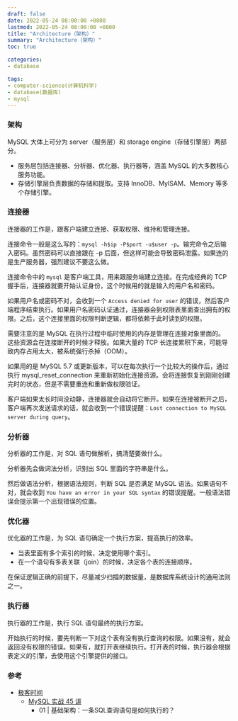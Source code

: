```yaml
---
draft: false
date: 2022-05-24 08:00:00 +0800
lastmod: 2022-05-24 08:00:00 +0800
title: "Architecture（架构）"
summary: "Architecture（架构）"
toc: true

categories:
- database

tags:
- computer-science(计算机科学)
- database(数据库)
- mysql
---
```


### 架构

MySQL 大体上可分为 server（服务层）和 storage engine（存储引擎层）两部分。

- 服务层包括连接器、分析器、优化器、执行器等，涵盖 MySQL 的大多数核心服务功能。
- 存储引擎层负责数据的存储和提取。支持 InnoDB、MyISAM、Memory 等多个存储引擎。

### 连接器

连接器的工作是，跟客户端建立连接、获取权限、维持和管理连接。

连接命令一般是这么写的：`mysql -h$ip -P$port -u$user -p`。输完命令之后输入密码。虽然密码可以直接跟在 -p 后面，但这样可能会导致密码泄露。如果连的是生产服务器，强烈建议不要这么做。

连接命令中的 `mysql` 是客户端工具，用来跟服务端建立连接。在完成经典的 TCP 握手后，连接器就要开始认证身份，这个时候用的就是输入的用户名和密码。

如果用户名或密码不对，会收到一个 `Access denied for user` 的错误，然后客户端程序结束执行。如果用户名密码认证通过，连接器会到权限表里面查出拥有的权限。之后，这个连接里面的权限判断逻辑，都将依赖于此时读到的权限。

需要注意的是 MySQL 在执行过程中临时使用的内存是管理在连接对象里面的。这些资源会在连接断开的时候才释放。如果大量的 TCP 长连接累积下来，可能导致内存占用太大，被系统强行杀掉（OOM）。

如果用的是 MySQL 5.7 或更新版本，可以在每次执行一个比较大的操作后，通过执行 mysql_reset_connection 来重新初始化连接资源。会将连接恢复到刚刚创建完时的状态，但是不需要重连和重新做权限验证。

客户端如果太长时间没动静，连接器就会自动将它断开。如果在连接被断开之后，客户端再次发送请求的话，就会收到一个错误提醒：`Lost connection to MySQL server during query`。

### 分析器

分析器的工作是，对 SQL 语句做解析，搞清楚要做什么。

分析器先会做词法分析，识别出 SQL 里面的字符串是什么。

然后做语法分析，根据语法规则，判断 SQL 是否满足 MySQL 语法。如果语句不对，就会收到 `You have an error in your SQL syntax` 的错误提醒。一般语法错误会提示第一个出现错误的位置。

### 优化器

优化器的工作是，为 SQL 语句确定一个执行方案，提高执行的效率。

- 当表里面有多个索引的时候，决定使用哪个索引。
- 在一个语句有多表关联（join）的时候，决定各个表的连接顺序。

在保证逻辑正确的前提下，尽量减少扫描的数据量，是数据库系统设计的通用法则之一。

### 执行器

执行器的工作是，执行 SQL 语句最终的执行方案。

开始执行的时候，要先判断一下对这个表有没有执行查询的权限。如果没有，就会返回没有权限的错误。如果有，就打开表继续执行。打开表的时候，执行器会根据表定义的引擎，去使用这个引擎提供的接口。

### 参考

- [极客时间](https://time.geekbang.org/)
  - [MySQL 实战 45 讲](https://time.geekbang.org/column/intro/100020801?tab=catalog)
    - 01 | 基础架构：一条SQL查询语句是如何执行的？